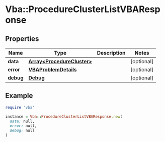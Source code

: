 # Vba::ProcedureClusterListVBAResponse

## Properties

| Name | Type | Description | Notes |
| ---- | ---- | ----------- | ----- |
| **data** | [**Array&lt;ProcedureCluster&gt;**](ProcedureCluster.md) |  | [optional] |
| **error** | [**VBAProblemDetails**](VBAProblemDetails.md) |  | [optional] |
| **debug** | [**Debug**](Debug.md) |  | [optional] |

## Example

```ruby
require 'vba'

instance = Vba::ProcedureClusterListVBAResponse.new(
  data: null,
  error: null,
  debug: null
)
```

